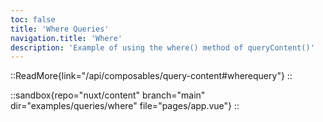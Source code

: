 ```yaml
---
toc: false
title: 'Where Queries'
navigation.title: 'Where'
description: 'Example of using the where() method of queryContent()'
---
```


::ReadMore{link="/api/composables/query-content#wherequery"}
::

::sandbox{repo="nuxt/content" branch="main" dir="examples/queries/where" file="pages/app.vue"}
::
